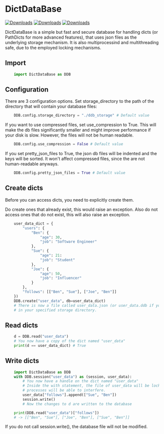 # DictDataBase

[![Downloads](https://pepy.tech/badge/dictdatabase)](https://pepy.tech/project/dictdatabase)
[![Downloads](https://pepy.tech/badge/dictdatabase/month)](https://pepy.tech/project/dictdatabase)
[![Downloads](https://pepy.tech/badge/dictdatabase/week)](https://pepy.tech/project/dictdatabase)

DictDataBase is a simple but fast and secure database for handling dicts (or PathDicts for more advanced features), that uses json files as the underlying storage mechanism.
It is also multiprocessind and multithreading safe, due to the employed locking mechanisms.

## Import

```python
	import DictDataBase as DDB
```


## Configuration

There are 3 configuration options.
Set storage_directory to the path of the directory that will contain your database files:

```python
	DDB.config.storage_directory = "./ddb_storage" # Default value
```

If you want to use compressed files, set use_compression to True.
This will make the db files significantly smaller and might improve performance if your disk is slow.
However, the files will not be human readable.
```python
	DDB.config.use_compression = False # Default value
```

If you set pretty_json_files to True, the json db files will be indented and the keys will be sorted.
It won't affect compressed files, since the are not human-readable anyways.
```python
	DDB.config.pretty_json_files = True # Default value
```




## Create dicts
Before you can access dicts, you need to explicitly create them.

Do create ones that already exist, this would raise an exception.
Also do not access ones that do not exist, this will also raise an exception.

```python
	user_data_dict = {
		"users": {
			"Ben": {
				"age": 30,
				"job": "Software Engineer"
			},
			"Sue": {
				"age": 21:
				"job": "Student"
			},
			"Joe": {
				"age": 50,
				"job": "Influencer"
			}
		},
		"follows": [["Ben", "Sue"], ["Joe", "Ben"]]
	})
	DDB.create("user_data", db=user_data_dict)
	# There is now a file called user_data.json (or user_data.ddb if you use compression)
	# in your specified storage directory.
```


## Read dicts
```python
	d = DDB.read("user_data")
	# You now have a copy of the dict named "user_data"
	print(d == user_data_dict) # True
```

## Write dicts

```python
	import DictDataBase as DDB
	with DDB.session("user_data") as (session, user_data):
		# You now have a handle on the dict named "user_data"
		# Inside the with statement, the file of user_data will be locked, and no other
		# processes will be able to interfere.
		user_data["follows"].append(["Sue", "Ben"])
		session.write()
		# Now the changes to d are written to the database

	print(DDB.read("user_data")["follows"])
	# -> [["Ben", "Sue"], ["Joe", "Ben"], ["Sue", "Ben"]]
```

If you do not call session.write(), the database file will not be modified.
